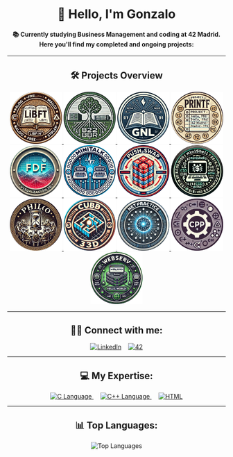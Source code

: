 <div align="center">
  <h1>👋 Hello, I'm Gonzalo</h1>
  <h4>📚 Currently studying Business Management and coding at 42 Madrid. Here you'll find my completed and ongoing projects:</h4>
  <hr>

  <h2>🛠️ Projects Overview</h2>
        <a href="https://github.com/titogf/Libft">
          <img src="img42/libft.png" alt="LIBFT" width="120">
        </a>
        <a href="https://github.com/titogf/Born2BeRoot">
          <img src="img42/b2br.png" alt="BORN 2 BE ROOT" width="120">
        </a>
        <a href="https://github.com/titogf/Get_Next_Line">
          <img src="img42/gnl.png" alt="GET NEXT LINE" width="120">
        </a>
        <a href="https://github.com/titogf/Ft_printf">
          <img src="img42/printf.png" alt="PRINTF" width="120">
        </a>
        <a href="https://github.com/titogf/Fdf">
          <img src="img42/fdf.png" alt="FDF" width="120">
        </a>
        <a href="https://github.com/titogf/Minitalk">
          <img src="img42/minitalk.png" alt="MINITALK" width="120">
        </a>
        <a href="https://github.com/titogf/push_swap">
          <img src="img42/pushswap.png" alt="PUSH SWAP" width="120">
        </a>
        <a href="https://github.com/titogf/minishell">
          <img src="img42/minishell.png" alt="MINISHELL" width="120">
        </a>
        <a href="https://github.com/titogf/Philosophers">
          <img src="img42/philo.png" alt="PHILOSOPHERS" width="120">
        </a>
        <a href="https://github.com/titogf/cub3D">
          <img src="img42/cub3d.png" alt="cub3D" width="120">
        </a>
        <a href="https://github.com/titogf/netpractice">
          <img src="img42/netpractice.png" alt="NETPRACTICE" width="120">
        </a>
        <a href="https://github.com/titogf/cpp">
          <img src="img42/cpp.png" alt="CPP MODULES" width="120">
        </a>
        <a href="https://github.com/titogf/webserv/">
          <img src="img42/webserv.png" alt="WEBSERVER" width="120">
        </a>

  <hr>
  <h2>👨‍💻 Connect with me:</h2>
  <a href="https://www.linkedin.com/in/gonzalo-fern%C3%A1ndez-alonso-b06690230/"><img src="https://img.icons8.com/color/48/000000/linkedin.png" alt="LinkedIn"/></a>&nbsp;&nbsp;&nbsp;
  <a href="https://profile.intra.42.fr/"><img src="https://img.icons8.com/color/48/000000/42.png" alt="42"/></a>
  
  <hr>
  <h2>💻 My Expertise:</h2>
  <a href="https://en.wikipedia.org/wiki/C_(programming_language)" target="_blank">
    <img src="https://img.icons8.com/color/48/000000/c-programming.png" alt="C Language"/>
  </a>&nbsp;&nbsp;&nbsp;
  <a href="https://en.wikipedia.org/wiki/C%2B%2B" target="_blank">
    <img src="https://img.icons8.com/color/48/000000/c-plus-plus-logo.png" alt="C++ Language"/>
  </a>&nbsp;&nbsp;&nbsp;
  <a href="https://en.wikipedia.org/wiki/HTML" target="_blank">
    <img src="https://img.icons8.com/color/48/000000/html-5.png" alt="HTML"/>
  </a>
  
  <hr>
  <h2>📊 Top Languages:</h2>
  <img src="https://github-readme-stats.vercel.app/api/top-langs/?username=titogf&layout=compact" alt="Top Languages">
</div>

